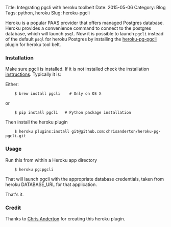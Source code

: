 Title: Integrating pgcli with heroku toolbelt
Date: 2015-05-06
Category: Blog
Tags: python, heroku
Slug: heroku-pgcli

Heroku is a popular PAAS provider that offers managed Postgres database. Heroku provides a convenience command to connect to the postgres database, which will launch `psql`. Now it is possible to launch `pgcli` instead of the default `psql` for heroku Postgres by installing the [heroku-pg-pgcli](https://github.com/chrisanderton/heroku-pg-pgcli) plugin for heroku tool belt.

### Installation

Make sure pgcli is installed. If it is not installed check the installation [instructions](http://pgcli.com/install). Typically it is:

Either:

```
    $ brew install pgcli    # Only on OS X
```

or 

```
    $ pip install pgcli   # Python package installation
```

Then install the heroku plugin

```
    $ heroku plugins:install git@github.com:chrisanderton/heroku-pg-pgcli.git
```

### Usage

Run this from within a Heroku app directory

```
    $ heroku pg:pgcli
```

That will launch pgcli with the appropriate database credentials, taken from heroku DATABASE_URL for that application.

That's it. 

### Credit

Thanks to [Chris Anderton](https://github.com/chrisanderton) for creating this heroku plugin. 
